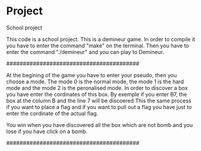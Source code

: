 # Project
School project

This code is a school project. This is a demineur game.
In order to compile it you have to enter the command "make" on the terminal. 
Then you have to enter the command "./demineur" and you can play to Demineur.

########################################

At the begining of the game you have to enter your pseudo, then you choose a mode. The mode 0 is the normal mode, the mode 1 is the hard mode and the mode 2 is the peronalised mode.
In order to discover a box you have enter the cordinates of this box. By exemple if you enter B7, the box at the column B and the line 7 will be discoered
This the same process if you want to place a flag and if you want to pull out a flag you have just to enter the cordinate of the actual flag.

You win when you have discovered all the box which are not bomb and you lose if you have click on a bomb.

########################################
